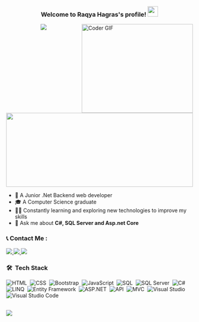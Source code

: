 <h3 align="center">
 Welcome to Raqya Hagras's profile!
 <img src="https://media.giphy.com/media/hvRJCLFzcasrR4ia7z/giphy.gif" width="28">
</h3>

<img align="right" src="https://media.giphy.com/media/SWoSkN6DxTszqIKEqv/giphy.gif" alt="Coder GIF" width="300" height="240">

<!-- Typing SVG by DenverCoder1 - https://github.com/DenverCoder1/readme-typing-svg -->
<p align="center">
 <a href="https://github.com/DenverCoder1/readme-typing-svg"><img src="https://readme-typing-svg.herokuapp.com/?lines=Backend%20.Net%20developer;Always%20learning%20new%20things&font=Fira%20Code&center=true&width=440&height=45&color=f75c7e&vCenter=true&size=22"></a>
</p>

<img src="https://media.giphy.com/media/3oKIPnAiaMCws8nOsE/giphy.gif" width="100%" height="200"/>

- 🏢 A Junior .Net Backend web developer  
- 🎓 A Computer Science graduate  
- 👨‍💻 Constantly learning and exploring new technologies to improve my skills  
- 💬 Ask me about <strong>C#, SQL Server and Asp.net Core</strong>  

### 📞 Contact Me :

<a href="https://www.linkedin.com/in/raqya-hagras-757742219?utm_source=share&utm_campaign=share_via&utm_content=profile&utm_medium=android_app" target="_blank">
  <img src="https://img.shields.io/badge/-Raqya%20Hagras-0077B5?style=for-the-badge&logo=Linkedin&logoColor=white"/>
</a>
<a href="https://wa.me/+201276291016" target="_blank">
  <img src="https://img.shields.io/badge/-Raqya%20Hagras-25D366?style=for-the-badge&logo=WhatsApp&logoColor=white"/>
</a>
<a href="mailto:raqya18200@gmail.com" target="_blank">
  <img src="https://img.shields.io/badge/-Raqya%20Hagras-EA2328?style=for-the-badge&logo=Gmail&logoColor=red"/>
</a>

### 🛠 &nbsp;Tech Stack

![HTML](https://img.shields.io/badge/-HTML5-05122A?style=flat&logo=html5)&nbsp;
![CSS](https://img.shields.io/badge/-CSS3-05122A?style=flat&logo=css3)&nbsp;
![Bootstrap](https://img.shields.io/badge/-Bootstrap-05122A?style=flat&logo=bootstrap&logoColor=563D7C)&nbsp;
![JavaScript](https://img.shields.io/badge/-JavaScript-05122A?style=flat&logo=javascript)&nbsp;
![SQL](https://img.shields.io/badge/-SQL-05122A?style=flat&logo=microsoft%20sql%20server&logoColor=CC2927)&nbsp;
![SQL Server](https://img.shields.io/badge/-SQL%20Server-05122A?style=flat&logo=microsoft%20sql%20server&logoColor=CC2927)&nbsp;
![C#](https://img.shields.io/badge/-C%23-05122A?style=flat&logo=c-sharp&logoColor=5C2D91)&nbsp;
![LINQ](https://img.shields.io/badge/-LINQ-05122A?style=flat&logo=.NET&logoColor=512BD4)&nbsp;
![Entity Framework](https://img.shields.io/badge/-Entity%20Framework%20Core-05122A?style=flat&logo=.NET&logoColor=512BD4)&nbsp;
![ASP.NET](https://img.shields.io/badge/-ASP.NETCore-05122A?style=flat&logo=dotnet&logoColor=512BD4)&nbsp;
![API](https://img.shields.io/badge/-API-05122A?style=flat&logo=dotnet&logoColor=512BD4)&nbsp;
![MVC](https://img.shields.io/badge/-MVC-05122A?style=flat&logo=dotnet&logoColor=512BD4)&nbsp;
![Visual Studio](https://img.shields.io/badge/-Visual%20Studio-05122A?style=flat&logo=visual%20studio&logoColor=5C2D91)&nbsp;
![Visual Studio Code](https://img.shields.io/badge/-Visual%20Studio%20Code-05122A?style=flat&logo=visual-studio-code&logoColor=007ACC)&nbsp;

<br>

<a href="https://profile-counter.glitch.me/raqyahagras/count.svg">
  <img src="https://profile-counter.glitch.me/raqyahagras/count.svg">
</a>
